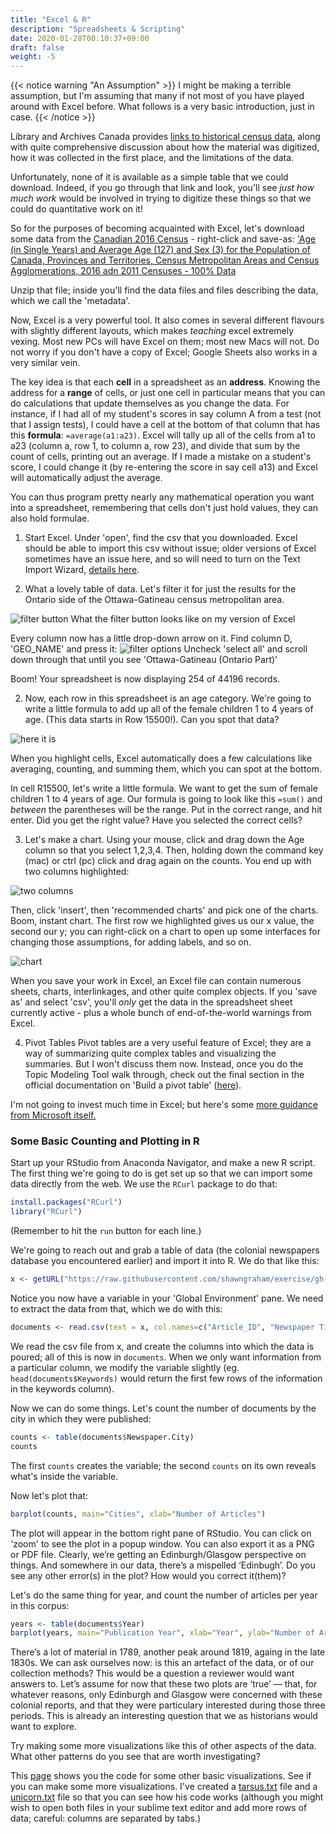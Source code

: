 ```yaml
---
title: "Excel & R"
description: "Spreadsheets & Scripting"
date: 2020-01-28T00:10:37+09:00
draft: false
weight: -5
---
```

{{< notice warning "An Assumption" >}}
I might be making a terrible assumption, but I'm assuming that many if not most of you have played around with Excel before. What follows is a very basic introduction, just in case.
{{< /notice >}}

Library and Archives Canada provides [links to historical census data](https://www.bac-lac.gc.ca/eng/census/Pages/census.aspx), along with quite comprehensive discussion about how the material was digitized, how it was collected in the first place, and the limitations of the data.

Unfortunately, none of it is available as a simple table that we could download. Indeed, if you go through that link and look, you'll see _just how much work_ would be involved in trying to digitize these things so that we could do quantitative work on it!

So for the purposes of becoming acquainted with Excel, let's download some data from the [Canadian 2016 Census](https://www12.statcan.gc.ca/census-recensement/2016/dp-pd/dt-td/Rp-eng.cfm?TABID=2&LANG=E&A=R&APATH=3&DETAIL=0&DIM=0&FL=A&FREE=0&GC=01&GL=-1&GID=1235625&GK=1&GRP=1&O=D&PID=109523&PRID=10&PTYPE=109445&S=0&SHOWALL=0&SUB=0&Temporal=2016&THEME=115&VID=0&VNAMEE=&VNAMEF=&D1=0&D2=0&D3=0&D4=0&D5=0&D6=0) - right-click and save-as: ['Age (in Single Years) and Average Age (127) and Sex (3) for the Population of Canada, Provinces and Territories, Census Metropolitan Areas and Census Agglomerations, 2016 adn 2011 Censuses - 100% Data](https://www12.statcan.gc.ca/census-recensement/2016/dp-pd/dt-td/CompDataDownload.cfm?LANG=E&PID=109523&OFT=CSV)

Unzip that file; inside you'll find the data files and files describing the data, which we call the 'metadata'.

Now, Excel is a very powerful tool. It also comes in several different flavours with slightly different layouts, which makes _teaching_ excel extremely vexing. Most new PCs will have Excel on them; most new Macs will not. Do not worry if you don't have a copy of Excel; Google Sheets also works in a very similar vein.

The key idea is that each **cell** in a spreadsheet as an **address**. Knowing the address for a **range** of cells, or just one cell in particular means that you can do calculations that update themselves as you change the data. For instance, if I had all of my student's scores in say column A from a test (not that I assign tests), I could have a cell at the bottom of that column that has this **formula**: `=average(a1:a23)`. Excel will tally up all of the cells from a1 to a23 (column a, row 1, to column a, row 23), and divide that sum by the count of cells, printing out an average. If I made a mistake on a student's score, I could change it (by re-entering the score in say cell a13) and Excel will automatically adjust the average.

You can thus program pretty nearly any mathematical operation you want into a spreadsheet, remembering that cells don't just hold values, they can also hold formulae.

1. Start Excel. Under 'open', find the csv that you downloaded. Excel should be able to import this csv without issue; older versions of Excel sometimes have an issue here, and so will need to turn on the Text Import Wizard, [details here](https://support.office.com/en-us/article/text-import-wizard-c5b02af6-fda1-4440-899f-f78bafe41857).

2. What a lovely table of data. Let's filter it for just the results for the Ontario side of the Ottawa-Gatineau census metropolitan area.

![filter button](/images/excel/filter-button.png)
What the filter button looks like on my version of Excel

Every column now has a little drop-down arrow on it. Find column D, 'GEO_NAME' and press it:
![filter options](/images/excel/filter-options.png)
Uncheck 'select all' and scroll down through that until you see 'Ottawa-Gatineau (Ontario Part)'

Boom! Your spreadsheet is now displaying 254 of 44196 records.

2. Now, each row in this spreadsheet is an age category. We're going to write a little formula to add up all of the female children 1 to 4 years of age. (This data starts in Row 15500!). Can you spot that data?

![here it is](/images/excel/select-cells.png)

When you highlight cells, Excel automatically does a few calculations like averaging, counting, and summing them, which you can spot at the bottom.

In cell R15500, let's write a little formula. We want to get the sum of female children 1 to 4 years of age. Our formula is going to look like this `=sum()` and _between_ the parentheses will be the range. Put in the correct range, and hit enter. Did you get the right value? Have you selected the correct cells?

3. Let's make a chart. Using your mouse, click and drag down the Age column so that you select 1,2,3,4. Then, holding down the command key (mac) or ctrl (pc) click and drag again on the counts. You end up with two columns highlighted:

![two columns](/images/excel/two-columns.png)

Then, click 'insert', then 'recommended charts' and pick one of the charts. Boom, instant chart. The first row we highlighted gives us our x value, the second our y; you can right-click on a chart to open up some interfaces for changing those assumptions, for adding labels, and so on.

![chart](/images/excel/chart.png)  

When you save your work in Excel, an Excel file can contain numerous sheets, charts, interlinkages, and other quite complex objects. If you 'save as' and select 'csv', you'll _only_ get the data in the spreadsheet sheet currently active - plus a whole bunch of end-of-the-world warnings from Excel.

4. Pivot Tables
Pivot tables are a very useful feature of Excel; they are a way of summarizing quite complex tables and visualizing the summaries. But I won't discuss them now. Instead, once you do the Topic Modeling Tool walk through, check out the final section in the official documentation on 'Build a pivot table' ([here](https://senderle.github.io/topic-modeling-tool/documentation/2017/01/06/quickstart.html)).

I'm not going to invest much time in Excel; but here's some [more guidance from Microsoft itself.](https://support.office.com/en-us/article/Basic-tasks-in-Excel-dc775dd1-fa52-430f-9c3c-d998d1735fca)

### Some Basic Counting and Plotting in R  

Start up your RStudio from Anaconda Navigator, and make a new R script. The first thing we're going to do is get set up so that we can import some data directly from the web. We use the `RCurl` package to do that:

```R
install.packages("RCurl")
library("RCurl")
```
(Remember to hit the `run` button for each line.)

We're going to reach out and grab a table of data (the colonial newspapers database you encountered earlier) and import it into R. We do that like this:

```R
x <- getURL("https://raw.githubusercontent.com/shawngraham/exercise/gh-pages/CND.csv", .opts = list(ssl.verifypeer = FALSE))
```
Notice you now have a variable in your 'Global Environment' pane. We need to extract the data from that, which we do with this:

```R
documents <- read.csv(text = x, col.names=c("Article_ID", "Newspaper Title", "Newspaper City", "Newspaper Province", "Newspaper Country", "Year", "Month", "Day", "Article Type", "Text", "Keywords"), colClasses=rep("character", 3), sep=",", quote="")
```

We read the csv file from x, and create the columns into which the data is poured; all of this is now in `documents`. When we only want information from a particular column, we modify the variable slightly (eg. `head(documents$Keywords)` would return the first few rows of the information in the keywords column).

Now we can do some things. Let's count the number of documents by the city in which they were published:

```R
counts <- table(documents$Newspaper.City)
counts
```
The first `counts` creates the variable; the second `counts` on its own reveals what's inside the variable.

Now let's plot that:

```R
barplot(counts, main="Cities", xlab="Number of Articles")
```

The plot will appear in the bottom right pane of RStudio. You can click on 'zoom' to see the plot in a popup window. You can also export it as a PNG or PDF file. Clearly, we’re getting an Edinburgh/Glasgow perspective on things. And somewhere in our data, there’s a mispelled ‘Edinbugh’. Do you see any other error(s) in the plot? How would you correct it(them)?

Let's do the same thing for year, and count the number of articles per year in this corpus:

```R
years <- table(documents$Year)
barplot(years, main="Publication Year", xlab="Year", ylab="Number of Articles")
```

There’s a lot of material in 1789, another peak around 1819, againg in the late 1830s. We can ask ourselves now: is this an artefact of the data, or of our collection methods? This would be a question a reviewer would want answers to. Let’s assume for now that these two plots are ‘true’ — that, for whatever reasons, only Edinburgh and Glasgow were concerned with these colonial reports, and that they were particulary interested during those three periods. This is already an interesting question that we as historians would want to explore.

Try making some more visualizations like this of other aspects of the data. What other patterns do you see that are worth investigating?

This [page](https://rstudio-pubs-static.s3.amazonaws.com/7953_4e3efd5b9415444ca065b1167862c349.html) shows you the code for some other basic visualizations. See if you can make some more visualizations. I've created a [tarsus.txt](/data/tarsus.txt) file and a [unicorn.txt](/data/unicorn.txt) file so that you can see how his code works (although you might wish to open both files in your sublime text editor and add more rows of data; careful: columns are separated by tabs.)
